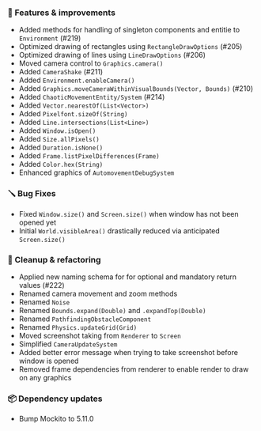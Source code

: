 ### 🚀 Features & improvements

- Added methods for handling of singleton components and entitie to `Environment` (#219)
- Optimized drawing of rectangles using `RectangleDrawOptions` (#205)
- Optimized drawing of lines using `LineDrawOptions` (#206)
- Moved camera control to `Graphics.camera()`
- Added `CameraShake` (#211)
- Added `Environment.enableCamera()`
- Added `Graphics.moveCameraWithinVisualBounds(Vector, Bounds)` (#210)
- Added `ChaoticMovementEntity/System` (#214)
- Added `Vector.nearestOf(List<Vector>)`
- Added `Pixelfont.sizeOf(String)`
- Added `Line.intersections(List<Line>)`
- Added `Window.isOpen()`
- Added `Size.allPixels()`
- Added `Duration.isNone()`
- Added `Frame.listPixelDifferences(Frame)`
- Added `Color.hex(String)`
- Enhanced graphics of `AutomovementDebugSystem`

### 🪛 Bug Fixes

- Fixed `Window.size()` and `Screen.size()` when window has not been opened yet
- Initial `World.visibleArea()` drastically reduced via anticipated `Screen.size()`

### 🧽 Cleanup & refactoring

- Applied new naming schema for for optional and mandatory return values (#222)
- Renamed camera movement and zoom methods
- Renamed `Noise`
- Renamed `Bounds.expand(Double)` and `.expandTop(Double)`
- Renamed `PathfindingObstacleComponent`
- Renamed `Physics.updateGrid(Grid)`
- Moved screenshot taking from `Renderer` to `Screen`
- Simplified `CameraUpdateSystem`
- Added better error message when trying to take screenshot before window is opened
- Removed frame dependencies from renderer to enable render to draw on any graphics

### 📦 Dependency updates

- Bump Mockito to 5.11.0
